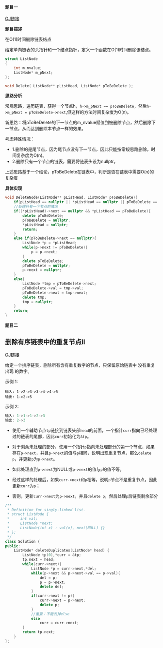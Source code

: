 #### 题目一

[OJ链接](https://leetcode.com/problems/delete-node-in-a-linked-list/description/)

**题目描述**

在O(1)时间删除链表结点

给定单向链表的头指针和一个结点指针，定义一个函数在O(1)时间删除该结点。

```c
struct ListNode
{
	int m_nvalue;
	ListNode* m_pNext;
};

void Delete( ListNode** pListHead, ListNode* pToBeDelete );
```

**思路分析**

常规思路，遍历链表，获得一个节点h，`h->m_pNext == pToBeDelete`，然后`h->m_pNext = pToBeDelete->next`,但这样的方法时间复杂度为O(n)。

新思路：将pToBeDelete的下一节点的m_nvalue赋值到被删除节点，然后删除下一节点，从而达到删除本节点一样的效果。

考虑特殊情况：

-	1.删除的是尾节点，因为尾节点没有下一节点，因此只能按常规思路删除，时间复杂度为O(n)。
-	2.删除只有一个节点的链表，需要将链表头设为nullptr。

上述思路基于一个结论，pToBeDelete在链表中，判断是否在链表中需要O(n)的复杂度

**具体实现**

```c++
void DeleteNode(ListNode** pListHead, ListNode* pToBeDelete){
    if(pListHead == nullptr || *pListHead == nullptr || pToBeDelete == nullptr) return;
    //处理只有一个节点的情况
    if((*pListHead)->next == nullptr && *pListHead == pToBeDelete){
        delete pToBeDelete;
        pToBeDelete = nullptr;
        *pListHead = nullptr;
        return;
    }
    else if(pToBeDelete->next == nullptr){
        ListNode *p = *pListHead;
        while(p->next != pToBeDelete){
            p = p->next;                                                    
        }
        delete pToBeDelete;
        pToBeDelete = nullptr;
        p->next = nullptr;
    }
    else{
        ListNode *tmp = pToBeDelete->next;
        pToBeDelete->val = tmp->val;
        pToBeDelete->next = tmp->next;
        delete tmp;
      	tmp = nullptr;
    }
    return; 
}
```

**题目二**

## 删除有序链表中的重复节点II

[OJ链接](https://leetcode.com/problems/remove-duplicates-from-sorted-list-ii/description/)

给定一个排序链表，删除所有含有重复数字的节点，只保留原始链表中 没有重复出现 的数字。

示例 1:

```
输入: 1->2->3->3->4->4->5
输出: 1->2->5
```

示例 2:

```C++
输入: 1->1->1->2->3
输出: 2->3
```

- 使用一个辅助节点`tp`链接到链表头部`head`的前面，一个指针`curr`指向已经处理过的链表的尾部，因此`curr`初始化为`&tp`。

- 对于剩余未处理的部分，使用一个指针`p`指向未处理部分的第一个节点，如果存在`p->next`，并且`p->next`的值与`p`相同，说明出现重复节点，那么`delete p`，并更新`p`为`p->next`。

- 如此处理直到`p->next`为NULL或`p->next`的值与`p`的值不等。

- 经过这样的处理后，如果`curr->next`和`p`相等，说明`p`节点不是重复节点，因此更新`curr`为`p`；

- 否则，更新`curr->next`为`p->next`，并且`delete p`，然后处理`p`后链表剩余部分

```c++
/**
 * Definition for singly-linked list.
 * struct ListNode {
 *     int val;
 *     ListNode *next;
 *     ListNode(int x) : val(x), next(NULL) {}
 * };
 */
class Solution {
public:
    ListNode* deleteDuplicates(ListNode* head) {
        ListNode tp(0),*curr = &tp;
        tp.next = head;
        while(curr->next){
            ListNode *p = curr->next,*del;
            while(p->next && p->next->val == p->val){
                del = p;
                p = p->next;
                delete del;
            }
            if(curr->next != p){
                curr->next = p->next;
                delete p;
            }
            //重要：不能丢掉else
            else
                curr = curr->next;
        }
        return tp.next;
    }
};
```

